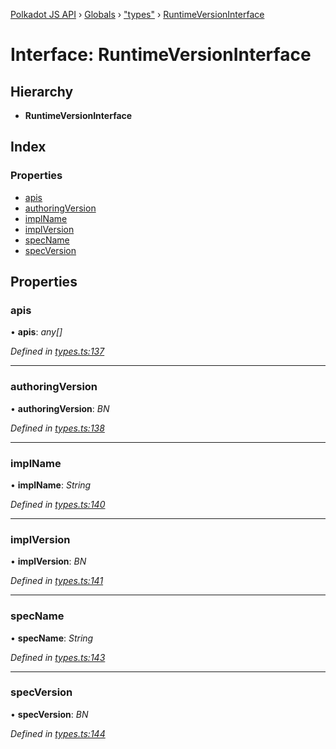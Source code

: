 [Polkadot JS API](../README.md) › [Globals](../globals.md) › ["types"](../modules/_types_.md) › [RuntimeVersionInterface](_types_.runtimeversioninterface.md)

# Interface: RuntimeVersionInterface

## Hierarchy

* **RuntimeVersionInterface**

## Index

### Properties

* [apis](_types_.runtimeversioninterface.md#apis)
* [authoringVersion](_types_.runtimeversioninterface.md#authoringversion)
* [implName](_types_.runtimeversioninterface.md#implname)
* [implVersion](_types_.runtimeversioninterface.md#implversion)
* [specName](_types_.runtimeversioninterface.md#specname)
* [specVersion](_types_.runtimeversioninterface.md#specversion)

## Properties

###  apis

• **apis**: *any[]*

*Defined in [types.ts:137](https://github.com/polkadot-js/api/blob/d41f6ec3ef/packages/types/src/types.ts#L137)*

___

###  authoringVersion

• **authoringVersion**: *BN*

*Defined in [types.ts:138](https://github.com/polkadot-js/api/blob/d41f6ec3ef/packages/types/src/types.ts#L138)*

___

###  implName

• **implName**: *String*

*Defined in [types.ts:140](https://github.com/polkadot-js/api/blob/d41f6ec3ef/packages/types/src/types.ts#L140)*

___

###  implVersion

• **implVersion**: *BN*

*Defined in [types.ts:141](https://github.com/polkadot-js/api/blob/d41f6ec3ef/packages/types/src/types.ts#L141)*

___

###  specName

• **specName**: *String*

*Defined in [types.ts:143](https://github.com/polkadot-js/api/blob/d41f6ec3ef/packages/types/src/types.ts#L143)*

___

###  specVersion

• **specVersion**: *BN*

*Defined in [types.ts:144](https://github.com/polkadot-js/api/blob/d41f6ec3ef/packages/types/src/types.ts#L144)*

